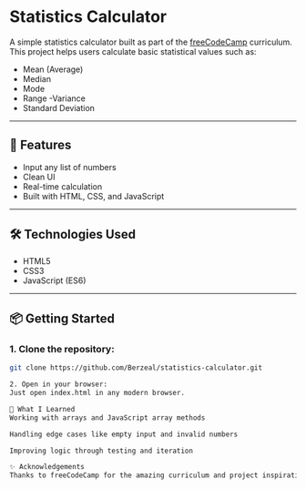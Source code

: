 #  Statistics Calculator

A simple statistics calculator built as part of the [freeCodeCamp](https://www.freecodecamp.org/) curriculum. This project helps users calculate basic statistical values such as:

- Mean (Average)
- Median
- Mode
- Range
-Variance
- Standard Deviation 

---

## 🚀 Features

- Input any list of numbers
- Clean UI 
- Real-time calculation 
- Built with HTML, CSS, and JavaScript

---

## 🛠️ Technologies Used

- HTML5
- CSS3
- JavaScript (ES6)

---

## 📦 Getting Started

### 1. Clone the repository:
```bash
git clone https://github.com/Berzeal/statistics-calculator.git

2. Open in your browser:
Just open index.html in any modern browser.

🧠 What I Learned
Working with arrays and JavaScript array methods

Handling edge cases like empty input and invalid numbers

Improving logic through testing and iteration

✨ Acknowledgements
Thanks to freeCodeCamp for the amazing curriculum and project inspiration!

